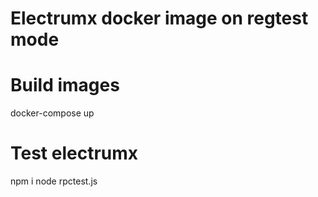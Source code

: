 # Electrumx docker image on regtest mode

# Build images
docker-compose up

# Test electrumx
npm i
node rpctest.js